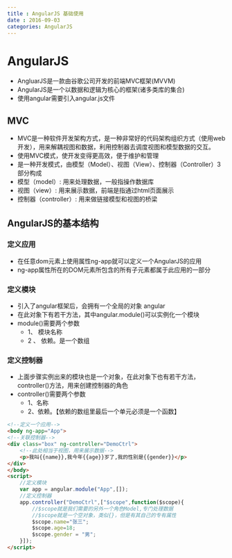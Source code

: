 ```yaml
---
title : AngularJS 基础使用
date : 2016-09-03
categories: AngularJS
---
```


# AngularJS
* AngluarJS是一款由谷歌公司开发的前端MVC框架(MVVM)
* AngularJS是一个以数据和逻辑为核心的框架(诸多类库的集合)
* 使用angular需要引入angular.js文件
## MVC
* MVC是一种软件开发架构方式，是一种非常好的代码架构组织方式（使用web开发），用来解耦视图和数据，利用控制器去调度视图和模型数据的交互。
* 使用MVC模式，使开发变得更高效，便于维护和管理
* 是一种开发模式，由模型（Model）、视图（View）、控制器（Controller）3部分构成
* 模型（model）: 用来处理数据，一般指操作数据库
* 视图（view）: 用来展示数据，前端是指通过html页面展示
* 控制器（controller）: 用来做链接模型和视图的桥梁
## AngularJS的基本结构
### 定义应用
* 在任意dom元素上使用属性ng-app就可以定义一个AngularJS的应用
* ng-app属性所在的DOM元素所包含的所有子元素都属于此应用的一部分
### 定义模块
* 引入了angular框架后，会拥有一个全局的对象 angular
* 在此对象下有若干方法，其中angular.module()可以实例化一个模块
* module()需要两个参数
  * 1、  模块名称
  * 2 、 依赖。是一个数组
### 定义控制器
* 上面步骤实例出来的模块也是一个对象，在此对象下也有若干方法，controller()方法，用来创建控制器的角色
* controller()需要两个参数
  * 1、名称
  * 2、依赖。【依赖的数组里最后一个单元必须是一个函数】
```html
<!--定义一个应用-->
<body ng-app="App">
<!--关联控制器-->
<div class="box" ng-controller="DemoCtrl">
	<!--此处相当于视图，用来展示数据-->
	<p>我叫{{name}},我今年{{age}}岁了,我的性别是{{gender}}</p>
</div>
</body>
<script>
	//定义模块
	var app = angular.module("App",[]);
	//定义控制器
	app.controller("DemoCtrl",["$scope",function($scope){
        //$scope就是我们需要的另外一个角色Model,专门处理数据
        //$scope就是一个空对象，类似{}，但是有其自己的专有属性
        $scope.name="张三";
        $scope.age=18;
        $scope.gender = "男";
    }]);
</script>
```
